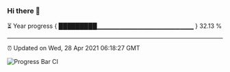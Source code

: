 ### Hi there 👋

⏳ Year progress { █████████▁▁▁▁▁▁▁▁▁▁▁▁▁▁▁▁▁▁▁▁▁ } 32.13 %

---

⏰ Updated on Wed, 28 Apr 2021 06:18:27 GMT

![Progress Bar CI](https://github.com/liununu/liununu/workflows/Progress%20Bar%20CI/badge.svg)

